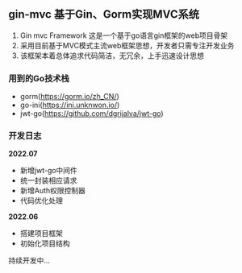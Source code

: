 ## gin-mvc 基于Gin、Gorm实现MVC系统
1. Gin mvc Framework 这是一个基于go语言gin框架的web项目骨架
2. 采用目前基于MVC模式主流web框架思想，开发者只需专注开发业务
3. 该框架本着总体追求代码简洁，无冗余，上手迅速设计思想

### 用到的Go技术栈
- gorm(https://gorm.io/zh_CN/)
- go-ini(https://ini.unknwon.io/)
- jwt-go(https://github.com/dgrijalva/jwt-go)


### 开发日志
**2022.07** 
- 新增jwt-go中间件
- 统一封装相应请求
- 新增Auth权限控制器
- 代码优化处理

**2022.06**
- 搭建项目框架
- 初始化项目结构


持续开发中...
